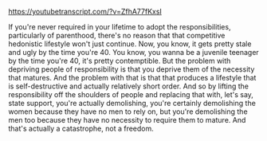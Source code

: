 https://youtubetranscript.com/?v=ZfhA77fKxsI

 If you're never required in your lifetime to adopt the responsibilities, particularly of parenthood, there's no reason that that competitive hedonistic lifestyle won't just continue. Now, you know, it gets pretty stale and ugly by the time you're 40. You know, you wanna be a juvenile teenager by the time you're 40, it's pretty contemptible. But the problem with depriving people of responsibility is that you deprive them of the necessity that matures. And the problem with that is that that produces a lifestyle that is self-destructive and actually relatively short order. And so by lifting the responsibility off the shoulders of people and replacing that with, let's say, state support, you're actually demolishing, you're certainly demolishing the women because they have no men to rely on, but you're demolishing the men too because they have no necessity to require them to mature. And that's actually a catastrophe, not a freedom.